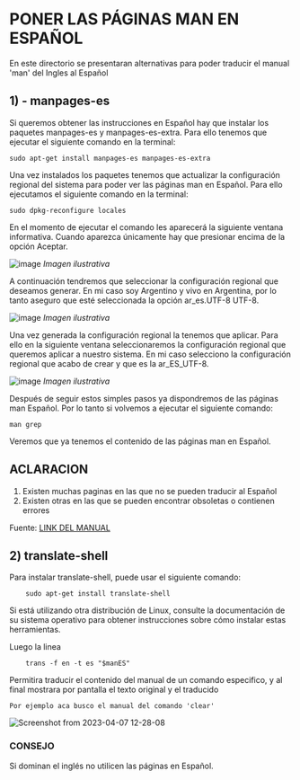 # PONER LAS PÁGINAS MAN EN ESPAÑOL

En este directorio se presentaran alternativas para poder traducir el manual 'man' del Ingles al Español


## 1) - manpages-es 

Si queremos obtener las instrucciones en Español hay que instalar los paquetes manpages-es y manpages-es-extra. Para ello tenemos que 
ejecutar el siguiente comando en la terminal:

    sudo apt-get install manpages-es manpages-es-extra

Una vez instalados los paquetes tenemos que actualizar la configuración regional del sistema para poder ver las páginas man en Español. 
Para ello ejecutamos el siguiente comando en la terminal:

    sudo dpkg-reconfigure locales
    
En el momento de ejecutar el comando les aparecerá la siguiente ventana informativa. Cuando aparezca únicamente hay que presionar 
encima de la opción Aceptar.

  ![image](https://user-images.githubusercontent.com/48606307/210575981-f177dfb2-9d80-40f0-a662-9e3bfe3ef266.png)
  *Imagen ilustrativa*
  
  

A continuación tendremos que seleccionar la configuración regional que deseamos generar. En mi caso soy Argentino y vivo en Argentina, 
por lo tanto aseguro que esté seleccionada la opción ar_es.UTF-8 UTF-8.

  ![image](https://user-images.githubusercontent.com/48606307/210576039-bb3ddabc-a976-4aa4-bc3a-733e08975709.png)
  *Imagen ilustrativa*


Una vez generada la configuración regional la tenemos que aplicar. Para ello en la siguiente ventana seleccionaremos la configuración 
regional que queremos aplicar a nuestro sistema. En mi caso selecciono la configuración regional que acabo de crear y que es la ar_ES_UTF-8.

  ![image](https://user-images.githubusercontent.com/48606307/210576141-194ea3a5-e4bb-4d6f-a0bf-d6da451f56a0.png)
  *Imagen ilustrativa*

Después de seguir estos simples pasos ya dispondremos de las páginas man Español. Por lo tanto si volvemos a ejecutar el siguiente comando:

    man grep
Veremos que ya tenemos el contenido de las páginas man en Español.



## ACLARACION

1. Existen muchas paginas en las que no se pueden traducir al Español
2. Existen otras en las que se pueden encontrar obsoletas o contienen errores

Fuente: [LINK DEL MANUAL](https://geekland.eu/poner-paginas-man-en-espanol-en-linux/#:~:text=En%20el%20momento%20de%20ejecutar,configuraci%C3%B3n%20regional%20que%20deseamos%20generar)


## 2) translate-shell

Para instalar translate-shell, puede usar el siguiente comando:


		sudo apt-get install translate-shell

Si está utilizando otra distribución de Linux, consulte la documentación de su sistema operativo para obtener instrucciones sobre cómo instalar estas herramientas.


Luego la linea

		trans -f en -t es "$manES"
		

Permitira traducir el contenido del manual de un comando especifico, y al final mostrara por pantalla el texto original y el traducido


	Por ejemplo aca busco el manual del comando 'clear'
	

![Screenshot from 2023-04-07 12-28-08](https://user-images.githubusercontent.com/48606307/230636913-ffe65670-d559-48ac-8a4f-1b5b71cdf52f.png)






### CONSEJO

Si dominan el inglés no utilicen las páginas en Español.




